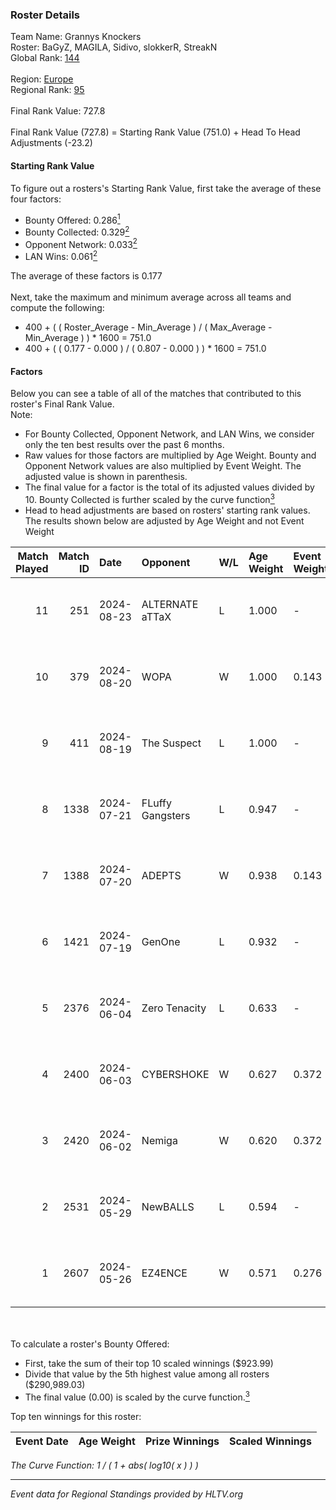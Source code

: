 ### Roster Details<br />
Team Name: Grannys Knockers<br />
Roster: BaGyZ, MAGILA, Sidivo, slokkerR, StreakN<br />
Global Rank: [144](../../standings_global_2024_08_28.md)<br />
<br />
Region: [Europe]( ../../standings_europe_2024_08_28.md)<br />
Regional Rank: [95]( ../../standings_europe_2024_08_28.md)<br />
<br />
Final Rank Value:  727.8<br />
<br />
Final Rank Value (727.8) = Starting Rank Value (751.0) + Head To Head Adjustments (-23.2)<br />

#### Starting Rank Value<br />
To figure out a rosters's Starting Rank Value, first take the average of these four factors:<br />
- Bounty Offered: 0.286[<sup>1</sup>](#table2)
- Bounty Collected: 0.329[<sup>2</sup>](#table1)
- Opponent Network: 0.033[<sup>2</sup>](#table1)
- LAN Wins: 0.061[<sup>2</sup>](#table1)

The average of these factors is 0.177<br />
<br />
Next, take the maximum and minimum average across all teams and compute the following:<br />
- 400 + ( ( Roster_Average - Min_Average ) / ( Max_Average - Min_Average ) ) * 1600 = 751.0
- 400 + ( ( 0.177 - 0.000 ) / ( 0.807 - 0.000 ) ) * 1600 = 751.0


#### Factors<br />
Below you can see a table of all of the matches that contributed to this roster's Final Rank Value.<br />
Note:<br />

- For Bounty Collected, Opponent Network, and LAN Wins, we consider only the ten best results over the past 6 months.
- Raw values for those factors are multiplied by Age Weight. Bounty and Opponent Network values are also multiplied by Event Weight. The adjusted value is shown in parenthesis.
- The final value for a factor is the total of its adjusted values divided by 10. Bounty Collected is further scaled by the curve function[<sup>3</sup>](#curveFunction)
- Head to head adjustments are based on rosters' starting rank values. The results shown below are adjusted by Age Weight and not Event Weight
<span id="table1"></span><br />


| Match Played | Match ID | Date       | Opponent         | W/L | Age Weight | Event Weight | Bounty Collected | Opponent Network | LAN Wins  | H2H Adj. | Roster                                   |
| -: | -: | :- | :- | :- | :- | :- | :- | :- | :- | -: | :- |
|           11 |      251 | 2024-08-23 | ALTERNATE aTTaX  | L   | 1.000      | -            | -                | -                | -         |   -10.28 | BaGyZ, MAGILA, Sidivo, slokkerR, StreakN |
|           10 |      379 | 2024-08-20 | WOPA             | W   | 1.000      | 0.143        | 0.001 (0.000)    | 0.126 (0.018)    | 0 (0.000) |    12.11 | BaGyZ, MAGILA, Sidivo, slokkerR, StreakN |
|            9 |      411 | 2024-08-19 | The Suspect      | L   | 1.000      | -            | -                | -                | -         |   -11.69 | BaGyZ, MAGILA, Sidivo, slokkerR, StreakN |
|            8 |     1338 | 2024-07-21 | FLuffy Gangsters | L   | 0.947      | -            | -                | -                | -         |   -18.89 | BaGyZ, MAGILA, Sidivo, slokkerR, StreakN |
|            7 |     1388 | 2024-07-20 | ADEPTS           | W   | 0.938      | 0.143        | 0.002 (0.000)    | 0.019 (0.003)    | 0 (0.000) |     9.11 | BaGyZ, MAGILA, Sidivo, slokkerR, StreakN |
|            6 |     1421 | 2024-07-19 | GenOne           | L   | 0.932      | -            | -                | -                | -         |   -23.95 | BaGyZ, MAGILA, Sidivo, slokkerR, StreakN |
|            5 |     2376 | 2024-06-04 | Zero Tenacity    | L   | 0.633      | -            | -                | -                | -         |    -2.72 | BaGyZ, MAGILA, Sidivo, slokkerR, StreakN |
|            4 |     2400 | 2024-06-03 | CYBERSHOKE       | W   | 0.627      | 0.372        | 0.042 (0.010)    | 0.547 (0.128)    | 0 (0.000) |    14.08 | BaGyZ, MAGILA, Sidivo, slokkerR, StreakN |
|            3 |     2420 | 2024-06-02 | Nemiga           | W   | 0.620      | 0.372        | 0.350 (0.081)    | 0.775 (0.179)    | 0 (0.000) |    17.73 | BaGyZ, MAGILA, Sidivo, slokkerR, StreakN |
|            2 |     2531 | 2024-05-29 | NewBALLS         | L   | 0.594      | -            | -                | -                | -         |   -14.96 | BaGyZ, MAGILA, Sidivo, slokkerR, StreakN |
|            1 |     2607 | 2024-05-26 | EZ4ENCE          | W   | 0.571      | 0.276        | 0.003 (0.000)    | 0.014 (0.002)    | 1 (0.571) |     6.24 | BaGyZ, MAGILA, Sidivo, slokkerR, StreakN |

<br />
<span id="table2"></span><br />
To calculate a roster's Bounty Offered:<br />

- First, take the sum of their top 10 scaled winnings ($923.99)
- Divide that value by the 5th highest value among all rosters ($290,989.03)
- The final value (0.00) is scaled by the curve function.[<sup>3</sup>](#curveFunction)

Top ten winnings for this roster:<br />

| Event Date | Age Weight | Prize Winnings | Scaled Winnings |
| :- | -: | :- | :- |


<span id="curveFunction"></span>_The Curve Function: 1 / ( 1 + abs( log10( x ) ) )_<br />

---
_Event data for Regional Standings provided by HLTV.org_<br />
